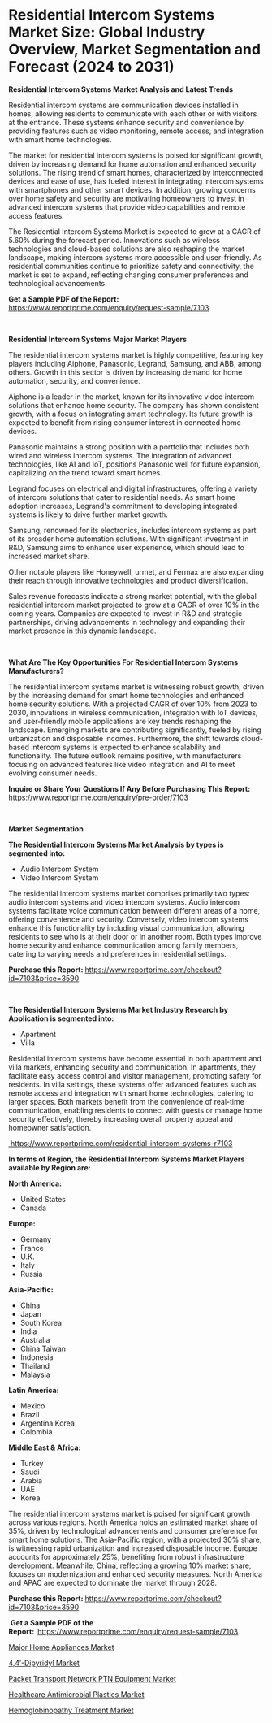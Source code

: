 <p><h1>Residential Intercom Systems Market Size: Global Industry Overview, Market Segmentation and Forecast (2024 to 2031)</h1></p><p><strong>Residential Intercom Systems Market Analysis and Latest Trends</strong></p>
<p><p>Residential intercom systems are communication devices installed in homes, allowing residents to communicate with each other or with visitors at the entrance. These systems enhance security and convenience by providing features such as video monitoring, remote access, and integration with smart home technologies. </p><p>The market for residential intercom systems is poised for significant growth, driven by increasing demand for home automation and enhanced security solutions. The rising trend of smart homes, characterized by interconnected devices and ease of use, has fueled interest in integrating intercom systems with smartphones and other smart devices. In addition, growing concerns over home safety and security are motivating homeowners to invest in advanced intercom systems that provide video capabilities and remote access features.</p><p>The Residential Intercom Systems Market is expected to grow at a CAGR of 5.60% during the forecast period. Innovations such as wireless technologies and cloud-based solutions are also reshaping the market landscape, making intercom systems more accessible and user-friendly. As residential communities continue to prioritize safety and connectivity, the market is set to expand, reflecting changing consumer preferences and technological advancements.</p></p>
<p><strong>Get a Sample PDF of the Report:&nbsp;</strong> <a href="https://www.reportprime.com/enquiry/request-sample/7103">https://www.reportprime.com/enquiry/request-sample/7103</a></p>
<p>&nbsp;</p>
<p><strong>Residential Intercom Systems Major Market Players</strong></p>
<p><p>The residential intercom systems market is highly competitive, featuring key players including Aiphone, Panasonic, Legrand, Samsung, and ABB, among others. Growth in this sector is driven by increasing demand for home automation, security, and convenience.</p><p>Aiphone is a leader in the market, known for its innovative video intercom solutions that enhance home security. The company has shown consistent growth, with a focus on integrating smart technology. Its future growth is expected to benefit from rising consumer interest in connected home devices.</p><p>Panasonic maintains a strong position with a portfolio that includes both wired and wireless intercom systems. The integration of advanced technologies, like AI and IoT, positions Panasonic well for future expansion, capitalizing on the trend toward smart homes.</p><p>Legrand focuses on electrical and digital infrastructures, offering a variety of intercom solutions that cater to residential needs. As smart home adoption increases, Legrand's commitment to developing integrated systems is likely to drive further market growth.</p><p>Samsung, renowned for its electronics, includes intercom systems as part of its broader home automation solutions. With significant investment in R&D, Samsung aims to enhance user experience, which should lead to increased market share.</p><p>Other notable players like Honeywell, urmet, and Fermax are also expanding their reach through innovative technologies and product diversification. </p><p>Sales revenue forecasts indicate a strong market potential, with the global residential intercom market projected to grow at a CAGR of over 10% in the coming years. Companies are expected to invest in R&D and strategic partnerships, driving advancements in technology and expanding their market presence in this dynamic landscape.</p></p>
<p>&nbsp;</p>
<p><strong>What Are The Key Opportunities For Residential Intercom Systems Manufacturers?</strong></p>
<p><p>The residential intercom systems market is witnessing robust growth, driven by the increasing demand for smart home technologies and enhanced home security solutions. With a projected CAGR of over 10% from 2023 to 2030, innovations in wireless communication, integration with IoT devices, and user-friendly mobile applications are key trends reshaping the landscape. Emerging markets are contributing significantly, fueled by rising urbanization and disposable incomes. Furthermore, the shift towards cloud-based intercom systems is expected to enhance scalability and functionality. The future outlook remains positive, with manufacturers focusing on advanced features like video integration and AI to meet evolving consumer needs.</p></p>
<p><strong>Inquire or Share Your Questions If Any Before Purchasing This Report:</strong> <a href="https://www.reportprime.com/enquiry/pre-order/7103">https://www.reportprime.com/enquiry/pre-order/7103</a></p>
<p>&nbsp;</p>
<p><strong>Market Segmentation</strong></p>
<p><strong>The Residential Intercom Systems Market Analysis by types is segmented into:</strong></p>
<p><ul><li>Audio Intercom System</li><li>Video Intercom System</li></ul></p>
<p><p>The residential intercom systems market comprises primarily two types: audio intercom systems and video intercom systems. Audio intercom systems facilitate voice communication between different areas of a home, offering convenience and security. Conversely, video intercom systems enhance this functionality by including visual communication, allowing residents to see who is at their door or in another room. Both types improve home security and enhance communication among family members, catering to varying needs and preferences in residential settings.</p></p>
<p><strong>Purchase this Report:&nbsp;</strong><a href="https://www.reportprime.com/checkout?id=7103&price=3590">https://www.reportprime.com/checkout?id=7103&price=3590</a></p>
<p>&nbsp;</p>
<p><strong>The Residential Intercom Systems Market Industry Research by Application is segmented into:</strong></p>
<p><ul><li>Apartment</li><li>Villa</li></ul></p>
<p><p>Residential intercom systems have become essential in both apartment and villa markets, enhancing security and communication. In apartments, they facilitate easy access control and visitor management, promoting safety for residents. In villa settings, these systems offer advanced features such as remote access and integration with smart home technologies, catering to larger spaces. Both markets benefit from the convenience of real-time communication, enabling residents to connect with guests or manage home security effectively, thereby increasing overall property appeal and homeowner satisfaction.</p></p>
<p><a href="https://www.reportprime.com/residential-intercom-systems-r7103">&nbsp;https://www.reportprime.com/residential-intercom-systems-r7103</a></p>
<p><strong>In terms of Region, the Residential Intercom Systems Market Players available by Region are:</strong></p>
<p>
    <p> <strong> North America: </strong>
        <ul>
            <li>United States</li>
            <li>Canada</li>
        </ul>
        </p> 
    <p> <strong> Europe: </strong>
        <ul>
            <li>Germany</li>
            <li>France</li>
            <li>U.K.</li>
            <li>Italy</li>
            <li>Russia</li>
        </ul>
        </p> 
    <p> <strong> Asia-Pacific: </strong>
        <ul>
            <li>China</li>
            <li>Japan</li>
            <li>South Korea</li>
            <li>India</li>
            <li>Australia</li>
            <li>China Taiwan</li>
            <li>Indonesia</li>
            <li>Thailand</li>
            <li>Malaysia</li>
        </ul>
        </p> 
    <p> <strong> Latin America: </strong>
        <ul>
            <li>Mexico</li>
            <li>Brazil</li>
            <li>Argentina Korea</li>
            <li>Colombia</li>
        </ul>
        </p> 
    <p> <strong> Middle East & Africa: </strong>
        <ul>
            <li>Turkey</li>
            <li>Saudi</li>
            <li>Arabia</li>
            <li>UAE</li>
            <li>Korea</li>
        </ul>
    </p>
    </p>
<p><p>The residential intercom systems market is poised for significant growth across various regions. North America holds an estimated market share of 35%, driven by technological advancements and consumer preference for smart home solutions. The Asia-Pacific region, with a projected 30% share, is witnessing rapid urbanization and increased disposable income. Europe accounts for approximately 25%, benefiting from robust infrastructure development. Meanwhile, China, reflecting a growing 10% market share, focuses on modernization and enhanced security measures. North America and APAC are expected to dominate the market through 2028.</p></p>
<p><strong>Purchase this Report: </strong><a href="https://www.reportprime.com/checkout?id=7103&price=3590">https://www.reportprime.com/checkout?id=7103&price=3590</a></p>
<p>&nbsp;<strong>Get a Sample PDF of the Report:&nbsp;&nbsp;</strong><a href="https://www.reportprime.com/enquiry/request-sample/7103">https://www.reportprime.com/enquiry/request-sample/7103</a></p>
<p><strong></strong></p>
<p><p><a href="https://medium.com/@marisolking1/global-major-home-appliances-market-trends-and-innovations-a-forward-looking-analysis-2024-2031-c2e3ab268365">Major Home Appliances Market</a></p><p><a href="https://issuu.com/reportprime-2/docs/44-dipyridyl-market-size-2030.pptx_4ee4267dfe9362">4,4′-Dipyridyl Market</a></p><p><a href="https://github.com/BretDuke76/Market-Research-Report-List-1/blob/main/packet-transport-network-ptn-equipment-market.md">Packet Transport Network PTN Equipment Market</a></p><p><a href="https://issuu.com/reportprime-2/docs/healthcare-antimicrobial-plastics-m_203033d5b57d3f">Healthcare Antimicrobial Plastics Market</a></p><p><a href="https://www.linkedin.com/pulse/hemoglobinopathy-treatment-market-global-insights-ibtae?trackingId=NmOZKHS0TuavNZH%2FPt8Bdw%3D%3D">Hemoglobinopathy Treatment Market</a></p></p>
